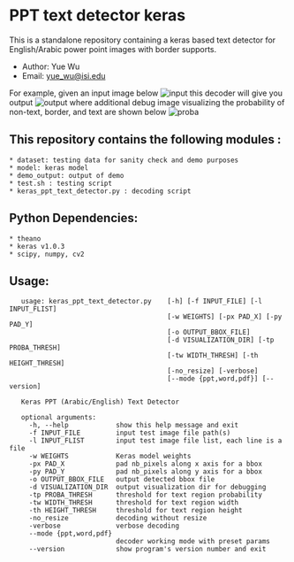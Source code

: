 # PPT text detector keras
This is a standalone repository containing a keras based text detector for English/Arabic power point images with border supports. 

   * Author: Yue Wu 
   * Email: yue_wu@isi.edu

For example, given an input image below
![input](https://github.com/ISICV/PPT_text_detector_keras/blob/master/dataset/ppt/img7494.jpg?raw=true)
this decoder will give you output
![output](https://github.com/ISICV/PPT_text_detector_keras/blob/master/test/demo_ppt_output/vis-img7494.jpg?raw=true)
where additional debug image visualizing the probability of non-text, border, and text are shown below
![proba](https://github.com/ISICV/PPT_text_detector_keras/blob/master/test/demo_ppt_output/proba-img7494.jpg?raw=true)


## This repository contains the following modules :
    * dataset: testing data for sanity check and demo purposes
    * model: keras model
    * demo_output: output of demo
    * test.sh : testing script
    * keras_ppt_text_detector.py : decoding script 

## Python Dependencies:
    * theano
    * keras v1.0.3
    * scipy, numpy, cv2
    
## Usage:
```
   usage: keras_ppt_text_detector.py    [-h] [-f INPUT_FILE] [-l INPUT_FLIST]
                                        [-w WEIGHTS] [-px PAD_X] [-py PAD_Y]
                                        [-o OUTPUT_BBOX_FILE]
                                        [-d VISUALIZATION_DIR] [-tp PROBA_THRESH]
                                        [-tw WIDTH_THRESH] [-th HEIGHT_THRESH]
                                        [-no_resize] [-verbose]
                                        [--mode {ppt,word,pdf}] [--version]
   
   Keras PPT (Arabic/English) Text Detector
   
   optional arguments:
     -h, --help            show this help message and exit
     -f INPUT_FILE         input test image file path(s)
     -l INPUT_FLIST        input test image file list, each line is a file
     -w WEIGHTS            Keras model weights
     -px PAD_X             pad nb_pixels along x axis for a bbox
     -py PAD_Y             pad nb_pixels along y axis for a bbox
     -o OUTPUT_BBOX_FILE   output detected bbox file
     -d VISUALIZATION_DIR  output visualization dir for debugging
     -tp PROBA_THRESH      threshold for text region probability
     -tw WIDTH_THRESH      threshold for text region width
     -th HEIGHT_THRESH     threshold for text region height
     -no_resize            decoding without resize
     -verbose              verbose decoding
     --mode {ppt,word,pdf}
                           decoder working mode with preset params
     --version             show program's version number and exit
```

